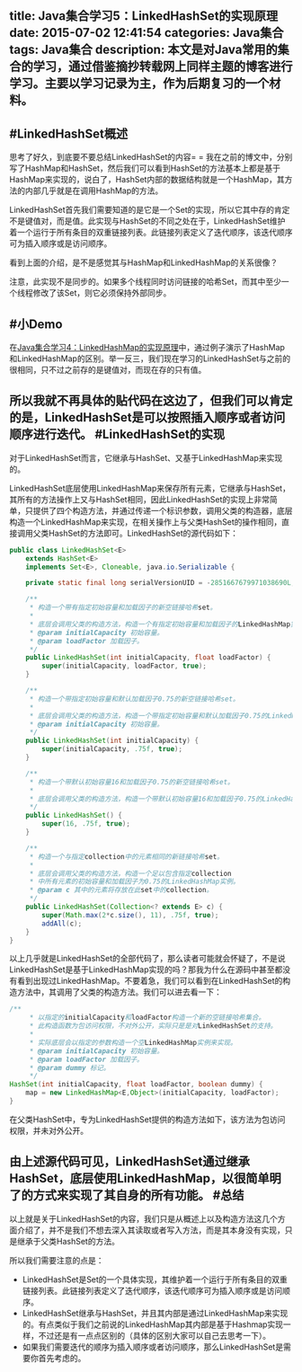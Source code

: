 title: Java集合学习5：LinkedHashSet的实现原理
date: 2015-07-02 12:41:54
categories: Java集合
tags: Java集合
description: 本文是对Java常用的集合的学习，通过借鉴摘抄转载网上同样主题的博客进行学习。主要以学习记录为主，作为后期复习的一个材料。
---
#LinkedHashSet概述
---
思考了好久，到底要不要总结LinkedHashSet的内容= = 我在之前的博文中，分别写了HashMap和HashSet，然后我们可以看到HashSet的方法基本上都是基于HashMap来实现的，说白了，HashSet内部的数据结构就是一个HashMap，其方法的内部几乎就是在调用HashMap的方法。

LinkedHashSet首先我们需要知道的是它是一个Set的实现，所以它其中存的肯定不是键值对，而是值。此实现与HashSet的不同之处在于，LinkedHashSet维护着一个运行于所有条目的双重链接列表。此链接列表定义了迭代顺序，该迭代顺序可为插入顺序或是访问顺序。

看到上面的介绍，是不是感觉其与HashMap和LinkedHashMap的关系很像？

注意，此实现不是同步的。如果多个线程同时访问链接的哈希Set，而其中至少一个线程修改了该Set，则它必须保持外部同步。
<!--more-->
#小Demo
---
在[Java集合学习4：LinkedHashMap的实现原理](http://tracylihui.github.io/2015/07/02/Java%E9%9B%86%E5%90%88%E5%AD%A6%E4%B9%A04%EF%BC%9ALinkedHashMap%E7%9A%84%E5%AE%9E%E7%8E%B0%E5%8E%9F%E7%90%86/)中，通过例子演示了HashMap和LinkedHashMap的区别。举一反三，我们现在学习的LinkedHashSet与之前的很相同，只不过之前存的是键值对，而现在存的只有值。

所以我就不再具体的贴代码在这边了，但我们可以肯定的是，LinkedHashSet是可以按照插入顺序或者访问顺序进行迭代。
#LinkedHashSet的实现
---
对于LinkedHashSet而言，它继承与HashSet、又基于LinkedHashMap来实现的。

LinkedHashSet底层使用LinkedHashMap来保存所有元素，它继承与HashSet，其所有的方法操作上又与HashSet相同，因此LinkedHashSet的实现上非常简单，只提供了四个构造方法，并通过传递一个标识参数，调用父类的构造器，底层构造一个LinkedHashMap来实现，在相关操作上与父类HashSet的操作相同，直接调用父类HashSet的方法即可。LinkedHashSet的源代码如下：
```java
public class LinkedHashSet<E>
    extends HashSet<E>
    implements Set<E>, Cloneable, java.io.Serializable {

    private static final long serialVersionUID = -2851667679971038690L;

    /**
     * 构造一个带有指定初始容量和加载因子的新空链接哈希set。
     *
     * 底层会调用父类的构造方法，构造一个有指定初始容量和加载因子的LinkedHashMap实例。
     * @param initialCapacity 初始容量。
     * @param loadFactor 加载因子。
     */
    public LinkedHashSet(int initialCapacity, float loadFactor) {
        super(initialCapacity, loadFactor, true);
    }

    /**
     * 构造一个带指定初始容量和默认加载因子0.75的新空链接哈希set。
     *
     * 底层会调用父类的构造方法，构造一个带指定初始容量和默认加载因子0.75的LinkedHashMap实例。
     * @param initialCapacity 初始容量。
     */
    public LinkedHashSet(int initialCapacity) {
        super(initialCapacity, .75f, true);
    }

    /**
     * 构造一个带默认初始容量16和加载因子0.75的新空链接哈希set。
     *
     * 底层会调用父类的构造方法，构造一个带默认初始容量16和加载因子0.75的LinkedHashMap实例。
     */
    public LinkedHashSet() {
        super(16, .75f, true);
    }

    /**
     * 构造一个与指定collection中的元素相同的新链接哈希set。
     *
     * 底层会调用父类的构造方法，构造一个足以包含指定collection
     * 中所有元素的初始容量和加载因子为0.75的LinkedHashMap实例。
     * @param c 其中的元素将存放在此set中的collection。
     */
    public LinkedHashSet(Collection<? extends E> c) {
        super(Math.max(2*c.size(), 11), .75f, true);
        addAll(c);
    }
}
```
以上几乎就是LinkedHashSet的全部代码了，那么读者可能就会怀疑了，不是说LinkedHashSet是基于LinkedHashMap实现的吗？那我为什么在源码中甚至都没有看到出现过LinkedHashMap。不要着急，我们可以看到在LinkedHashSet的构造方法中，其调用了父类的构造方法。我们可以进去看一下：

```java
/**
     * 以指定的initialCapacity和loadFactor构造一个新的空链接哈希集合。
     * 此构造函数为包访问权限，不对外公开，实际只是是对LinkedHashSet的支持。
     *
     * 实际底层会以指定的参数构造一个空LinkedHashMap实例来实现。
     * @param initialCapacity 初始容量。
     * @param loadFactor 加载因子。
     * @param dummy 标记。
     */
HashSet(int initialCapacity, float loadFactor, boolean dummy) {
    map = new LinkedHashMap<E,Object>(initialCapacity, loadFactor);
}
```
在父类HashSet中，专为LinkedHashSet提供的构造方法如下，该方法为包访问权限，并未对外公开。

由上述源代码可见，LinkedHashSet通过继承HashSet，底层使用LinkedHashMap，以很简单明了的方式来实现了其自身的所有功能。
#总结
---
以上就是关于LinkedHashSet的内容，我们只是从概述上以及构造方法这几个方面介绍了，并不是我们不想去深入其读取或者写入方法，而是其本身没有实现，只是继承于父类HashSet的方法。

所以我们需要注意的点是：
- LinkedHashSet是Set的一个具体实现，其维护着一个运行于所有条目的双重链接列表。此链接列表定义了迭代顺序，该迭代顺序可为插入顺序或是访问顺序。
- LinkedHashSet继承与HashSet，并且其内部是通过LinkedHashMap来实现的。有点类似于我们之前说的LinkedHashMap其内部是基于Hashmap实现一样，不过还是有一点点区别的（具体的区别大家可以自己去思考一下）。
- 如果我们需要迭代的顺序为插入顺序或者访问顺序，那么LinkedHashSet是需要你首先考虑的。
